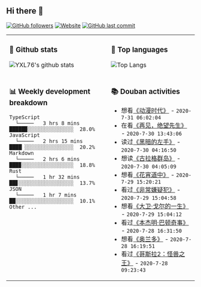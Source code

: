## Hi there 👋

[![GitHub followers](https://img.shields.io/github/followers/YXL76?style=for-the-badge&color=blue)](https://github.com/YXL76?tab=followers)
[![Website](https://img.shields.io/website?style=for-the-badge&up_message=Blog&url=https%3A%2F%2Fyxl76.net%2F&color=brightgreen)](https://yxl76.net)
[![GitHub last commit](https://img.shields.io/github/last-commit/YXL76/YXL76?label=update&style=for-the-badge&color=orange)](https://github.com/YXL76/YXL76)

<table>
<tr>
<td valign="top" width="54%">

### 🔭 Github stats

![YXL76's github stats](https://github-readme-stats.yxl76.vercel.app/api?username=YXL76&count_private=true&show_icons=true&theme=tokyonight)

</td>

<td valign="top" width="46%">

### 🌱 Top languages

![Top Langs](https://github-readme-stats.yxl76.vercel.app/api/top-langs/?username=YXL76&layout=compact&theme=tokyonight)

</td>
</tr>
<tr>
<td valign="top" width="54%">

### 📊 Weekly development breakdown

```text
TypeScript
  └─────   3 hrs 8 mins   █████▉░░░░░░░░░░░░░░░  28.0%
JavaScript
  └─────   2 hrs 15 mins  ████▏░░░░░░░░░░░░░░░░  20.2%
Markdown
  └─────   2 hrs 6 mins   ███▉░░░░░░░░░░░░░░░░░  18.8%
Rust
  └─────   1 hr 32 mins   ██▊░░░░░░░░░░░░░░░░░░  13.7%
JSON
  └─────   1 hr 7 mins    ██░░░░░░░░░░░░░░░░░░░  10.1%
Other ...
```

</td>
<td valign="top" width="46%">

### 📚 Douban activities

- 想看[《动漫时代》](http://movie.douban.com/subject/34781688/) - `2020-7-31 06:02:04`
- 在看[《再见，绝望先生》](http://movie.douban.com/subject/2950496/) - `2020-7-30 13:43:06`
- 读过[《黑暗的左手》](https://book.douban.com/subject/26916012/) - `2020-7-30 04:16:50`
- 想读[《古拉格群岛》](https://book.douban.com/subject/26603782/) - `2020-7-30 04:05:09`
- 想看[《花宵道中》](http://movie.douban.com/subject/25838216/) - `2020-7-29 15:20:21`
- 看过[《非常嫌疑犯》](http://movie.douban.com/subject/1292214/) - `2020-7-29 15:04:58`
- 想看[《大卫·戈尔的一生》](http://movie.douban.com/subject/1305725/) - `2020-7-29 15:04:12`
- 看过[《本杰明·巴顿奇事》](http://movie.douban.com/subject/1485260/) - `2020-7-28 16:31:50`
- 想看[《奥兰多》](http://movie.douban.com/subject/1301895/) - `2020-7-28 16:19:51`
- 看过[《哥斯拉2：怪兽之王》](http://movie.douban.com/subject/25890017/) - `2020-7-28 09:23:43`

</td>
</tr>
</table>

<!--
**YXL76/YXL76** is a ✨ _special_ ✨ repository because its `README.md` (this file) appears on your GitHub profile.

Here are some ideas to get you started:

- 🔭 I’m currently working on ...
- 🌱 I’m currently learning ...
- 👯 I’m looking to collaborate on ...
- 🤔 I’m looking for help with ...
- 💬 Ask me about ...
- 📫 How to reach me: ...
- 😄 Pronouns: ...
- ⚡ Fun fact: ...
-->
